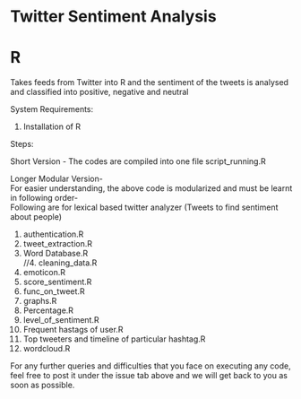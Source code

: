 # Twitter Sentiment Analysis  
# R  
Takes feeds from Twitter into R and the sentiment of the tweets is analysed and classified into positive, negative and neutral  

System Requirements:  
1. Installation of R  


Steps:  

Short Version - The codes are compiled into one file script_running.R  

Longer Modular Version-  
For easier understanding, the above code is modularized and must be learnt in following order-  
Following are for lexical based twitter analyzer (Tweets to find sentiment about people)  
1. authentication.R  
2. tweet_extraction.R  
3. Word Database.R  
//4. cleaning_data.R  
5. emoticon.R  
6. score_sentiment.R  
7. func_on_tweet.R  
8. graphs.R  
9. Percentage.R    
10. level_of_sentiment.R   
11. Frequent hastags of user.R   
12. Top tweeters and timeline of particular hashtag.R  
13. wordcloud.R  

For any further queries and difficulties that you face on executing any code, feel free to post it under the issue tab above and we will get back to you as soon as possible.
